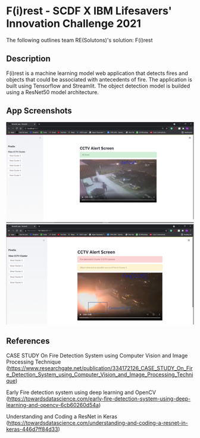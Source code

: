 # F(i)rest - SCDF X IBM Lifesavers' Innovation Challenge 2021
The following outlines team RE(Solutons)'s solution: F(i)rest
## Description
F(i)rest is a machine learning model web application that detects fires and objects that could be associated with antecedents of fire. The application is built using Tensorflow and Streamlit. The object detection model is builded using a ResNet50 model architecture. 
## App Screenshots
![](SCDF_inno_1.PNG)
![](SCDF_inno_2.PNG)
## References
CASE STUDY On Fire Detection System using Computer Vision and Image Processing Technique
(https://www.researchgate.net/publication/334172126_CASE_STUDY_On_Fire_Detection_System_using_Computer_Vision_and_Image_Processing_Technique)

Early Fire detection system using deep learning and OpenCV
(https://towardsdatascience.com/early-fire-detection-system-using-deep-learning-and-opencv-6cb60260d54a)

Understanding and Coding a ResNet in Keras
(https://towardsdatascience.com/understanding-and-coding-a-resnet-in-keras-446d7ff84d33)
